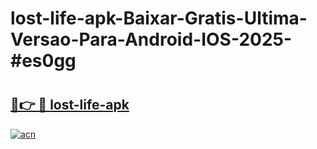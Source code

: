 # lost-life-apk-Baixar-Gratis-Ultima-Versao-Para-Android-IOS-2025-#es0gg

# <h2><a href="https://ainizakaria.my?title=lost-life-apk&ref=22M">🔗👉 🔴 lost-life-apk</a></h2>

[![acn](https://github.com/user-attachments/assets/0f9c940e-d8b0-45ae-aac7-cd30a18b3e1c)](https://ainizakaria.my?title=lost-life-apk&ref=22M)

